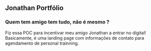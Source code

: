 ## Jonathan Portfólio

### Quem tem amigo tem tudo, não é mesmo ?

Fiz essa POC para incentivar meu amigo Jonathan a entrar no digital!
Basicamente, é uma landing page com informações de contato para agendamento de personal trainning.
